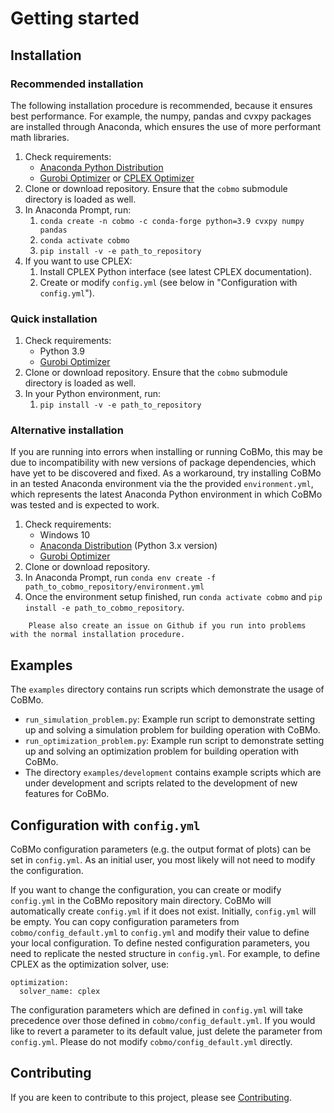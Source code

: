 # Getting started

## Installation

### Recommended installation

The following installation procedure is recommended, because it ensures best performance. For example, the numpy, pandas and cvxpy packages are installed through Anaconda, which ensures the use of more performant math libraries.

1. Check requirements:
   - [Anaconda Python Distribution](https://www.anaconda.com/distribution/)
   - [Gurobi Optimizer](http://www.gurobi.com/) or [CPLEX Optimizer](https://www.ibm.com/analytics/cplex-optimizer)
2. Clone or download repository. Ensure that the `cobmo` submodule directory is loaded as well.
3. In Anaconda Prompt, run:
   1. `conda create -n cobmo -c conda-forge python=3.9 cvxpy numpy pandas`
   2. `conda activate cobmo`
   3. `pip install -v -e path_to_repository`
4. If you want to use CPLEX:
   1. Install CPLEX Python interface (see latest CPLEX documentation).
   2. Create or modify `config.yml` (see below in "Configuration with `config.yml`").

### Quick installation

1. Check requirements:
   - Python 3.9
   - [Gurobi Optimizer](http://www.gurobi.com/)
2. Clone or download repository. Ensure that the `cobmo` submodule directory is loaded as well.
3. In your Python environment, run:
   1. `pip install -v -e path_to_repository`

### Alternative installation

If you are running into errors when installing or running CoBMo, this may be due to incompatibility with new versions of package dependencies, which have yet to be discovered and fixed. As a workaround, try installing CoBMo in an tested Anaconda environment via the the provided `environment.yml`, which represents the latest Anaconda Python environment in which CoBMo was tested and is expected to work.

1. Check requirements:
    - Windows 10
    - [Anaconda Distribution](https://www.anaconda.com/distribution/) (Python 3.x version)
    - [Gurobi Optimizer](http://www.gurobi.com/)
2. Clone or download repository.
4. In Anaconda Prompt, run `conda env create -f path_to_cobmo_repository/environment.yml`
5. Once the environment setup finished, run `conda activate cobmo` and `pip install -e path_to_cobmo_repository`.

``` important::
    Please also create an issue on Github if you run into problems with the normal installation procedure.
```

## Examples

The `examples` directory contains run scripts which demonstrate the usage of CoBMo.

- `run_simulation_problem.py`: Example run script to demonstrate setting up and solving a simulation problem for building operation with CoBMo.
- `run_optimization_problem.py`: Example run script to demonstrate setting up and solving an optimization problem for building operation with CoBMo.
- The directory `examples/development` contains example scripts which are under development and scripts related to the development of new features for CoBMo.

## Configuration with `config.yml`

CoBMo configuration parameters (e.g. the output format of plots) can be set in `config.yml`. As an initial user, you most likely will not need to modify the configuration.

If you want to change the configuration, you can create or modify `config.yml` in the CoBMo repository main directory. CoBMo will automatically create `config.yml` if it does not exist. Initially, `config.yml` will be empty. You can copy configuration parameters from `cobmo/config_default.yml` to `config.yml` and modify their value to define your local configuration. To define nested configuration parameters, you need to replicate the nested structure in `config.yml`. For example, to define CPLEX as the optimization solver, use:

```
optimization:
  solver_name: cplex
```

The configuration parameters which are defined in `config.yml` will take precedence over those defined in `cobmo/config_default.yml`. If you would like to revert a parameter to its default value, just delete the parameter from `config.yml`. Please do not modify `cobmo/config_default.yml` directly.

## Contributing

If you are keen to contribute to this project, please see [Contributing](contributing.md).
